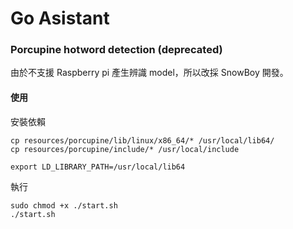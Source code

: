 # Go Asistant

### Porcupine hotword detection (deprecated)

由於不支援 Raspberry pi 產生辨識 model，所以改採 SnowBoy 開發。

#### 使用

安裝依賴
```
cp resources/porcupine/lib/linux/x86_64/* /usr/local/lib64/
cp resources/porcupine/include/* /usr/local/include

export LD_LIBRARY_PATH=/usr/local/lib64
```

執行
```
sudo chmod +x ./start.sh
./start.sh
```
